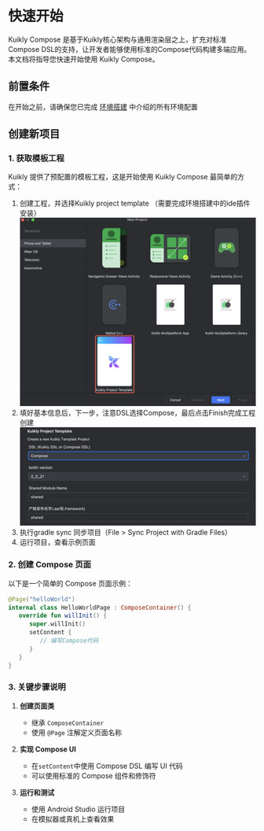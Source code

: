 # 快速开始

Kuikly Compose 是基于Kuikly核心架构与通用渲染层之上，扩充对标准Compose DSL的支持，让开发者能够使用标准的Compose代码构建多端应用。本文档将指导您快速开始使用 Kuikly Compose。

## 前置条件

在开始之前，请确保您已完成 [环境搭建](../QuickStart/env-setup.html) 中介绍的所有环境配置

## 创建新项目

### 1. 获取模板工程

Kuikly 提供了预配置的模板工程，这是开始使用 Kuikly Compose 最简单的方式：
1. 创建工程，并选择Kuikly project template （需要完成环境搭建中的ide插件安装）
![](./img/create1.png)
2. 填好基本信息后，下一步，注意DSL选择Compose，最后点击Finish完成工程创建
![](./img/create2.png)
3. 执行gradle sync 同步项目（File > Sync Project with Gradle Files）
4. 运行项目，查看示例页面

### 2. 创建 Compose 页面

以下是一个简单的 Compose 页面示例：

```kotlin
@Page("helloWorld")
internal class HelloWorldPage : ComposeContainer() {
   override fun willInit() {
      super.willInit()
      setContent {
         // 编写Compose代码
      }
   }
}
```

### 3. 关键步骤说明

1. **创建页面类**
   - 继承 `ComposeContainer`
   - 使用 `@Page` 注解定义页面名称

2. **实现 Compose UI**
   - 在`setContent`中使用 Compose DSL 编写 UI 代码
   - 可以使用标准的 Compose 组件和修饰符

3. **运行和测试**
   - 使用 Android Studio 运行项目
   - 在模拟器或真机上查看效果

